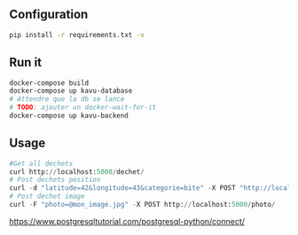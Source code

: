 
## Configuration
```bash
pip install -r requirements.txt -v
```

## Run it
```bash
docker-compose build
docker-compose up kavu-database
# Attendre que la db se lance
# TODO: ajouter un docker-wait-for-it
docker-compose up kavu-backend
```
## Usage

```python
#Get all dechets
curl http://localhost:5000/dechet/
# Post dechets position
curl -d "latitude=42&longitude=43&categorie=bite" -X POST "http://localhost:5000/dechet/"
# Post dechet image
curl -F "photo=@mon_image.jpg" -X POST http://localhost:5000/photo/
```

https://www.postgresqltutorial.com/postgresql-python/connect/